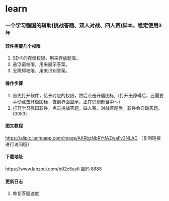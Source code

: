 # learn

### 一个学习强国的辅助(挑战答题、双人对战、四人赛)脚本，稳定使用3年


#### 软件需要几个权限
1. SD卡的存储权限，用来存放题库。
2. 悬浮窗权限，用来展示答案。
3. 无障碍权限，用来识别答案。


#### 操作步骤
1. 首先打开软件，给予对应的权限，然后点击开启图标,（打开无障碍后，还需要手动点击开启图标，直到界面显示，正在识别题目中～）
2. 打开学习强国软件，点击挑战答题。四人赛、对战答题后，软件会自动答题。(0053)


#### 图文教程

https://alipic.lanhuapp.com/image/AXRbzNbRYtfAZwaFv3NLAD （复制链接进行访问哦）

#### 下载地址
https://www.lanzoui.com/b02c5usfi  密码:8888



#### 更新日志
1. 修复答题速度 
